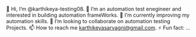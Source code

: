 👋 Hi, I’m @karthikeya-testing08.
👀 I’m an automation test enegineer and interested in building automation frameWorks.
🌱 I’m currently improving my automation skills.
💞️ I’m looking to collaborate on automation testing Projects.
📫 How to reach me karthikeyasarvagni@gmail.com.
⚡ Fun fact: ...

<!---
karthikeya-testing08/karthikeya-testing08 is a ✨ special ✨ repository because its `README.md` (this file) appears on your GitHub profile.
You can click the Preview link to take a look at your changes.
--->

